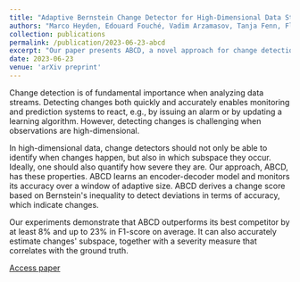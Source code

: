 ```yaml
---
title: "Adaptive Bernstein Change Detector for High-Dimensional Data Streams"
authors: "Marco Heyden, Edouard Fouché, Vadim Arzamasov, Tanja Fenn, Florian Kalinke, Klemens Böhm"
collection: publications
permalink: /publication/2023-06-23-abcd
excerpt: "Our paper presents ABCD, a novel approach for change detection in high-dimensional data streams. ABCD detects changes accurately and provides insights into the specific subspace where changes occur. By leveraging an encoder-decoder model and Bernstein's inequality, ABCD quantifies the severity of changes and outperforms other methods in our experiments."
date: 2023-06-23
venue: 'arXiv preprint'
---
```

Change detection is of fundamental importance when analyzing data streams. Detecting changes both quickly and accurately enables monitoring and prediction systems to react, e.g., by issuing an alarm or by updating a learning algorithm. However, detecting changes is challenging when observations are high-dimensional.

In high-dimensional data, change detectors should not only be able to identify when changes happen, but also in which subspace they occur. Ideally, one should also quantify how severe they are.
Our approach, ABCD, has these properties. ABCD learns an encoder-decoder model and monitors its accuracy over a window of adaptive size. ABCD derives a change score based on Bernstein's inequality to detect deviations in terms of accuracy, which indicate changes.

Our experiments demonstrate that ABCD outperforms its best competitor by at least 8% and up to 23% in F1-score on average. It can also accurately estimate changes' subspace, together with a severity measure that correlates with the ground truth.

[Access paper](https://arxiv.org/abs/2306.12974)
